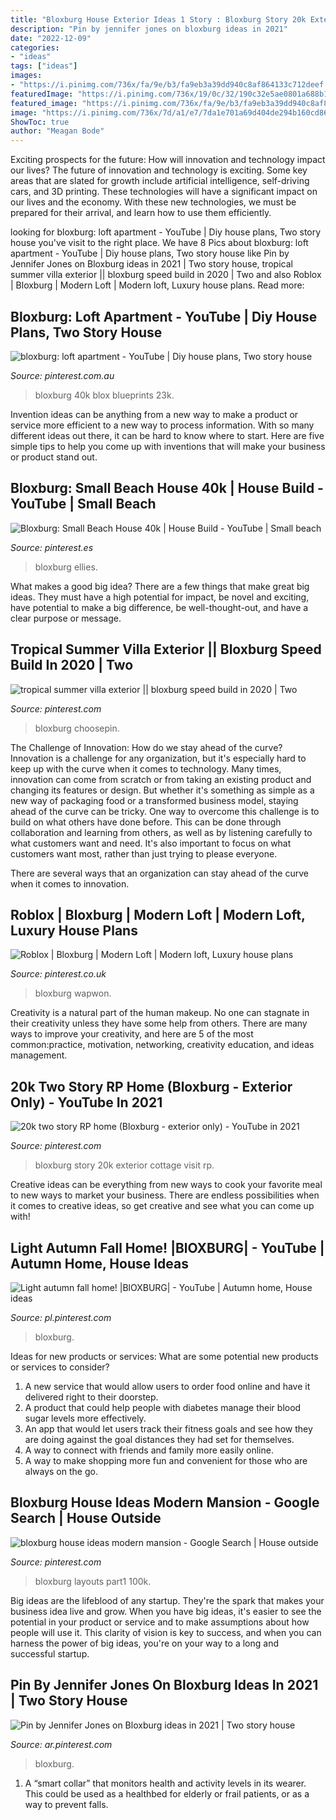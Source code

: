 ```yaml
---
title: "Bloxburg House Exterior Ideas 1 Story : Bloxburg Story 20k Exterior Cottage Visit Rp"
description: "Pin by jennifer jones on bloxburg ideas in 2021"
date: "2022-12-09"
categories:
- "ideas"
tags: ["ideas"]
images:
- "https://i.pinimg.com/736x/fa/9e/b3/fa9eb3a39dd940c8af864133c712deef.jpg"
featuredImage: "https://i.pinimg.com/736x/19/0c/32/190c32e5ae0801a688b11d17f411ae15.jpg"
featured_image: "https://i.pinimg.com/736x/fa/9e/b3/fa9eb3a39dd940c8af864133c712deef.jpg"
image: "https://i.pinimg.com/736x/7d/a1/e7/7da1e701a69d404de294b160cd86f5ba.jpg"
ShowToc: true
author: "Meagan Bode"
---
```



Exciting prospects for the future: How will innovation and technology impact our lives?
The future of innovation and technology is exciting. Some key areas that are slated for growth include artificial intelligence, self-driving cars, and 3D printing. These technologies will have a significant impact on our lives and the economy. With these new technologies, we must be prepared for their arrival, and learn how to use them efficiently.

	

		
looking for bloxburg: loft apartment - YouTube | Diy house plans, Two story house you've visit to the right place. We have 8 Pics about bloxburg: loft apartment - YouTube | Diy house plans, Two story house like Pin by Jennifer Jones on Bloxburg ideas in 2021 | Two story house, tropical summer villa exterior || bloxburg speed build in 2020 | Two and also Roblox | Bloxburg | Modern Loft | Modern loft, Luxury house plans. Read more:
		
    
## Bloxburg: Loft Apartment - YouTube | Diy House Plans, Two Story House

<img loading=lazy src="https://i.pinimg.com/736x/97/6a/2b/976a2be16679aa34dd20deb13df448ab.jpg" onerror="this.onerror=null;this.src='https://tse1.mm.bing.net/th?id=OIP.GDpIroTNFhpnp4q_ThmfMwHaFj&amp;pid=15.1';" alt="bloxburg: loft apartment - YouTube | Diy house plans, Two story house">

_Source: pinterest.com.au_

>bloxburg 40k blox blueprints 23k. 

	

Invention ideas can be anything from a new way to make a product or service more efficient to a new way to process information. With so many different ideas out there, it can be hard to know where to start. Here are five simple tips to help you come up with inventions that will make your business or product stand out.

    
## Bloxburg: Small Beach House 40k | House Build - YouTube | Small Beach

<img loading=lazy src="https://i.pinimg.com/736x/2a/76/b2/2a76b2dd52abdce471e9142cd8b7ec27.jpg" onerror="this.onerror=null;this.src='https://tse3.mm.bing.net/th?id=OIP.XQCPIXu6xoGmb2cTAC4SdAHaFj&amp;pid=15.1';" alt="Bloxburg: Small Beach House 40k | House Build - YouTube | Small beach">

_Source: pinterest.es_

>bloxburg ellies. 

	

What makes a good big idea?
There are a few things that make great big ideas. They must have a high potential for impact, be novel and exciting, have potential to make a big difference, be well-thought-out, and have a clear purpose or message.

    
## Tropical Summer Villa Exterior || Bloxburg Speed Build In 2020 | Two

<img loading=lazy src="https://i.pinimg.com/736x/fa/89/ea/fa89ea2a8b7249ca36c65b4d43237941.jpg" onerror="this.onerror=null;this.src='https://tse3.mm.bing.net/th?id=OIP.0Yiq_YueOZOhAnw29b_NnwHaFj&amp;pid=15.1';" alt="tropical summer villa exterior || bloxburg speed build in 2020 | Two">

_Source: pinterest.com_

>bloxburg choosepin. 

	

The Challenge of Innovation: How do we stay ahead of the curve?
Innovation is a challenge for any organization, but it's especially hard to keep up with the curve when it comes to technology. Many times, innovation can come from scratch or from taking an existing product and changing its features or design. But whether it's something as simple as a new way of packaging food or a transformed business model, staying ahead of the curve can be tricky.
One way to overcome this challenge is to build on what others have done before. This can be done through collaboration and learning from others, as well as by listening carefully to what customers want and need. It's also important to focus on what customers want most, rather than just trying to please everyone.

There are several ways that an organization can stay ahead of the curve when it comes to innovation.

    
## Roblox | Bloxburg | Modern Loft | Modern Loft, Luxury House Plans

<img loading=lazy src="https://i.pinimg.com/736x/fa/9e/b3/fa9eb3a39dd940c8af864133c712deef.jpg" onerror="this.onerror=null;this.src='https://tse2.mm.bing.net/th?id=OIP.rRkuOkEafmHXQUmY-mWLegHaEK&amp;pid=15.1';" alt="Roblox | Bloxburg | Modern Loft | Modern loft, Luxury house plans">

_Source: pinterest.co.uk_

>bloxburg wapwon. 

	

Creativity is a natural part of the human makeup. No one can stagnate in their creativity unless they have some help from others. There are many ways to improve your creativity, and here are 5 of the most common:practice, motivation, networking, creativity education, and ideas management.

    
## 20k Two Story RP Home (Bloxburg - Exterior Only) - YouTube In 2021

<img loading=lazy src="https://i.pinimg.com/736x/7d/a1/e7/7da1e701a69d404de294b160cd86f5ba.jpg" onerror="this.onerror=null;this.src='https://tse2.mm.bing.net/th?id=OIP.rTwG58mKrnKJ_KRNA508kwHaFj&amp;pid=15.1';" alt="20k two story RP home (Bloxburg - exterior only) - YouTube in 2021">

_Source: pinterest.com_

>bloxburg story 20k exterior cottage visit rp. 

	

Creative ideas can be everything from new ways to cook your favorite meal to new ways to market your business. There are endless possibilities when it comes to creative ideas, so get creative and see what you can come up with!

    
## Light Autumn Fall Home! |BlOXBURG| - YouTube | Autumn Home, House Ideas

<img loading=lazy src="https://i.pinimg.com/736x/19/0c/32/190c32e5ae0801a688b11d17f411ae15.jpg" onerror="this.onerror=null;this.src='https://tse1.mm.bing.net/th?id=OIP.t_TXIKcPkYVEZ9IAXtpLAwHaEK&amp;pid=15.1';" alt="Light autumn fall home! |BlOXBURG| - YouTube | Autumn home, House ideas">

_Source: pl.pinterest.com_

>bloxburg. 

	

Ideas for new products or services: What are some potential new products or services to consider?
1. A new service that would allow users to order food online and have it delivered right to their doorstep.
2. A product that could help people with diabetes manage their blood sugar levels more effectively.
3. An app that would let users track their fitness goals and see how they are doing against the goal distances they had set for themselves.
4. A way to connect with friends and family more easily online.
5. A way to make shopping more fun and convenient for those who are always on the go.

    
## Bloxburg House Ideas Modern Mansion - Google Search | House Outside

<img loading=lazy src="https://i.pinimg.com/736x/90/18/a3/9018a362c994b80e74af11875e65c433.jpg" onerror="this.onerror=null;this.src='https://tse1.mm.bing.net/th?id=OIP.YTL2OlAi7wI6HYvx_NcEjgHaFj&amp;pid=15.1';" alt="bloxburg house ideas modern mansion - Google Search | House outside">

_Source: pinterest.com_

>bloxburg layouts part1 100k. 

	

Big ideas are the lifeblood of any startup. They're the spark that makes your business idea live and grow. When you have big ideas, it's easier to see the potential in your product or service and to make assumptions about how people will use it. This clarity of vision is key to success, and when you can harness the power of big ideas, you're on your way to a long and successful startup.

    
## Pin By Jennifer Jones On Bloxburg Ideas In 2021 | Two Story House

<img loading=lazy src="https://i.pinimg.com/736x/d5/8d/9b/d58d9bac85066f1d88e6a9c60f289976.jpg" onerror="this.onerror=null;this.src='https://tse3.mm.bing.net/th?id=OIP.82D-6_P4Cd5LlXcSIhOMIAHaEd&amp;pid=15.1';" alt="Pin by Jennifer Jones on Bloxburg ideas in 2021 | Two story house">

_Source: ar.pinterest.com_

>bloxburg. 

	

1. A “smart collar” that monitors health and activity levels in its wearer. This could be used as a healthbed for elderly or frail patients, or as a way to prevent falls. 

